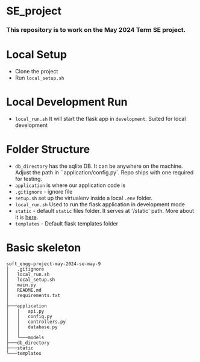 # SE_project

### This repository is to work on the May 2024 Term SE project.

# Local Setup
- Clone the project
- Run `local_setup.sh`

# Local Development Run
- `local_run.sh` It will start the flask app in `development`. Suited for local development

# Folder Structure

- `db_directory` has the sqlite DB. It can be anywhere on the machine. Adjust the path in ``application/config.py`. Repo ships with one required for testing.
- `application` is where our application code is
- `.gitignore` - ignore file
- `setup.sh` set up the virtualenv inside a local `.env` folder.
- `local_run.sh`  Used to run the flask application in development mode
- `static` - default `static` files folder. It serves at '/static' path. More about it is [here](https://flask.palletsprojects.com/en/2.0.x/tutorial/static/).
- `templates` - Default flask templates folder

# Basic skeleton
```
soft_engg-project-may-2024-se-may-9
│   .gitignore
│   local_run.sh
│   local_setup.sh
│   main.py
│   README.md
│   requirements.txt
│
├───application
│   │   api.py
│   │   config.py
│   │   controllers.py
│   │   database.py
│   │
│   └───models
├───db_directory
├───static
└───templates
```